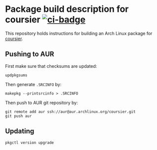 # Package build description for coursier [![ci-badge][]][ci]

[ci]:         https://gitlab.com/2m/coursier-pkgbuild/-/jobs
[ci-badge]:   https://img.shields.io/gitlab/pipeline/2m/coursier-pkgbuild.svg

This repository holds instructions for building an Arch Linux package for [coursier](http://get-coursier.io/).

## Pushing to AUR

First make sure that checksums are updated:

```
updpkgsums
```

Then generate `.SRCINFO` by:

```
makepkg --printsrcinfo > .SRCINFO
```

Then push to AUR git repository by:

```
git remote add aur ssh://aur@aur.archlinux.org/coursier.git
git push aur
```

## Updating

```
pkgctl version upgrade
```
